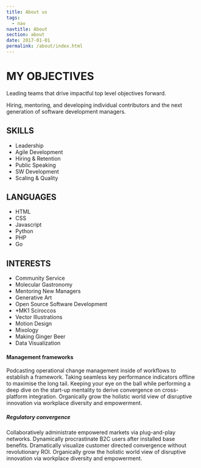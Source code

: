 ```yaml
---
title: About us
tags:
  - nav
navtitle: About
section: about
date: 2017-01-01
permalink: /about/index.html
---
```


# MY OBJECTIVES

Leading teams that drive impactful top level objectives forward.

Hiring, mentoring, and developing individual contributors and the next generation of software development managers.

## SKILLS

* Leadership
* Agile Development
* Hiring & Retention
* Public Speaking
* SW Development
* Scaling & Quality

## LANGUAGES

* HTML
* CSS 
* Javascript
* Python
* PHP
* Go

## INTERESTS

* Community Service
* Molecular Gastronomy 
* Mentoring New Managers
* Generative Art
* Open Source Software Development
* *MK1 Sciroccos
* Vector Illustrations
* Motion Design
* Mixology
* Making Ginger Beer
* Data Visualization

#### Management frameworks

Podcasting operational change management inside of workflows to establish a framework. Taking seamless key performance indicators offline to maximise the long tail. Keeping your eye on the ball while performing a deep dive on the start-up mentality to derive convergence on cross-platform integration. Organically grow the holistic world view of disruptive innovation via workplace diversity and empowerment.

##### Regulatory convergence

Collaboratively administrate empowered markets via plug-and-play networks. Dynamically procrastinate B2C users after installed base benefits. Dramatically visualize customer directed convergence without revolutionary ROI. Organically grow the holistic world view of disruptive innovation via workplace diversity and empowerment.
